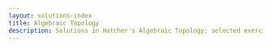 ```yaml
---
layout: solutions-index
title: Algebraic Topology
description: Solutions in Hatcher's Algebraic Topology; selected exercises from Chapters 0, 2, and 3
---
```


